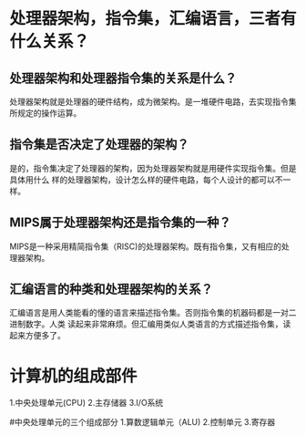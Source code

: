 # 处理器架构，指令集，汇编语言，三者有什么关系？
## 处理器架构和处理器指令集的关系是什么？
处理器架构就是处理器的硬件结构，成为微架构。是一堆硬件电路，去实现指令集所规定的操作运算。
## 指令集是否决定了处理器的架构？
是的，指令集决定了处理器的架构，因为处理器架构就是用硬件实现指令集。但是具体用什么
样的处理器架构，设计怎么样的硬件电路，每个人设计的都可以不一样。
## MIPS属于处理器架构还是指令集的一种？
MIPS是一种采用精简指令集（RISC)的处理器架构。既有指令集，又有相应的处理器架构。
## 汇编语言的种类和处理器架构的关系？
汇编语言是用人类能看的懂的语言来描述指令集。否则指令集的机器码都是一对二进制数字。人类
读起来非常麻烦。但汇编用类似人类语言的方式描述指令集，读起来方便多了。

# 计算机的组成部件
1.中央处理单元(CPU)
2.主存储器
3.I/O系统

#中央处理单元的三个组成部分
1.算数逻辑单元（ALU)
2.控制单元
3.寄存器

